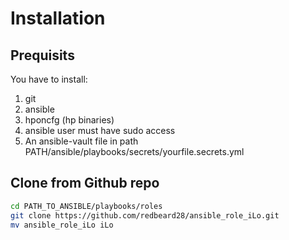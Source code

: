 # Installation

## Prequisits
You have to install:
1. git
2. ansible
3. hponcfg (hp binaries)
4. ansible user must have sudo access
5. An ansible-vault file in path PATH/ansible/playbooks/secrets/yourfile.secrets.yml


## Clone from Github repo
```bash
cd PATH_TO_ANSIBLE/playbooks/roles
git clone https://github.com/redbeard28/ansible_role_iLo.git
mv ansible_role_iLo iLo
```



